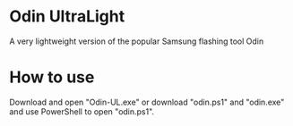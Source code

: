 # Odin UltraLight
A very lightweight version of the popular Samsung flashing tool Odin
# How to use
Download and open "Odin-UL.exe" or download "odin.ps1" and "odin.exe" and use PowerShell to open "odin.ps1".
